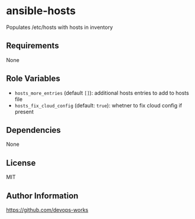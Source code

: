 ansible-hosts
=============

Populates /etc/hosts with hosts in inventory

Requirements
------------

None

Role Variables
--------------

- `hosts_more_entries` (default `[]`): additional hosts entries to add to hosts
  file
- `hosts_fix_cloud_config` (default: `true`): whetner to fix cloud config if
  present

Dependencies
------------

None

License
-------

MIT

Author Information
------------------

https://github.com/devops-works
